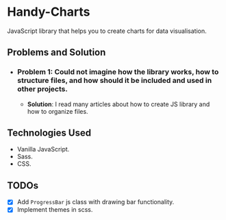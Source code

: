 # Handy-Charts
JavaScript library that helps you to create charts for data visualisation.

## Problems and Solution
- ### **Problem 1**: Could not imagine how the library works, how to structure files, and how should it be included and used in other projects.
    - **Solution**: I read many articles about how to create JS library and how to organize files.


## Technologies Used
- Vanilla JavaScript.
- Sass.
- CSS.

## TODOs
- [x] Add `ProgressBar` js class with drawing bar functionality.
- [x] Implement themes in scss.
